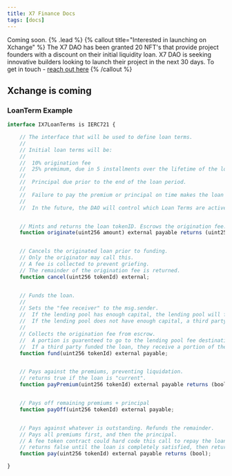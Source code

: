 ```yaml
---
title: X7 Finance Docs
tags: [docs]
---
```


Coming soon. {% .lead %}
{% callout  title="Interested in launching on Xchange" %}
The X7 DAO has been granted 20 NFT's that provide project founders with a discount on their initial liquidity loan. X7 DAO is seeking innovative builders looking to launch their project in the next 30 days. To get in touch - [reach out here](https://docs.google.com/forms/d/e/1FAIpQLSd4aN9IA0HOMTUQBRPHMEswtsfPzjsVOGhZlLS9BxviIqJHaQ/viewform)
{% /callout %}

## Xchange is coming

### LoanTerm Example

```js
interface IX7LoanTerms is IERC721 {

    // The interface that will be used to define loan terms.
    //
    // Initial loan terms will be:
    //
    //  10% origination fee
    //  25% premimum, due in 5 installments over the lifetime of the loan.
    //
    //  Principal due prior to the end of the loan period.
    //
    //  Failure to pay the premium or principal on time makes the loan eligible for liquidation
    //
    //  In the future, the DAO will control which Loan Terms are active.


    // Mints and returns the loan tokenID. Escrows the origination fee.
    function originate(uint256 amount) external payable returns (uint256);


    // Cancels the originated loan prior to funding.
    // Only the originator may call this.
    // A fee is collected to prevent griefing.
    // The remainder of the origination fee is returned.
    function cancel(uint256 tokenId) external;


    // Funds the loan.
    //
    // Sets the "fee receiver" to the msg.sender.
    //  If the lending pool has enough capital, the lending pool will fund.
    //  If the lending pool does not have enough capital, a third party may choose to fund.
    //
    // Collects the origination fee from escrow.
    //  A portion is guarenteed to go to the lending pool fee destinations
    //  If a third party funded the loan, they receive a portion of the origination fee
    function fund(uint256 tokenId) external payable;


    // Pays against the premiums, preventing liquidation.
    // returns true if the loan is "current".
    function payPremium(uint256 tokenId) external payable returns (bool);


    // Pays off remaining premiums + principal
    function payOff(uint256 tokenId) external payable;


    // Pays against whatever is outstanding. Refunds the remainder.
    // Pays all premiums first, and then the principal.
    // A fee token contract could hard code this call to repay the loan automatically.
    // returns false until the loan is completely satisfied, then returns true.
    function pay(uint256 tokenId) external payable returns (bool);

}
```
